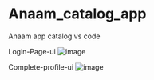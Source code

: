 # Anaam_catalog_app
Anaam app catalog vs code

Login-Page-ui 
![image](https://user-images.githubusercontent.com/59536110/182432708-06f82705-0e72-4278-a35d-55b66f71548f.png)


Complete-profile-ui
![image](https://user-images.githubusercontent.com/59536110/182432615-ce3ccff0-93ac-47c7-a3f8-3eaef4a9ca1f.png)
